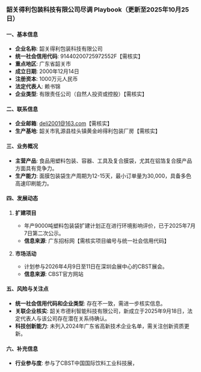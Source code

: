 ### 韶关得利包装科技有限公司尽调 Playbook（更新至2025年10月25日）

#### 一、基本信息
- **企业名称**: 韶关得利包装科技有限公司
- **统一社会信用代码**: 91440200725972552F【需核实】
- **重点地区**: 广东省韶关市
- **成立日期**: 2000年12月14日
- **注册资本**: 1000万元人民币
- **法定代表人**: 赖书锦
- **企业类型**: 有限责任公司（自然人投资或控股）【需核实】

#### 二、联系信息
- **企业邮箱**: deli2001@163.com【需核实】
- **生产基地**: 韶关市乳源县桂头镇黄金岭得利包装厂房【需核实】

#### 三、业务概况
- **主营产品**: 食品用塑料包装、容器、工具及复合膜袋，尤其在铝箔复合膜产品方面具有竞争力。
- **生产能力**: 面膜包装袋生产周期为12-15天，最小订单量为30,000，具备多色高速印刷能力。

#### 四、发展动态
1. **扩建项目**
   - 年产9000吨塑料包装袋扩建计划正在进行环境影响评价，已于2025年7月7日第二次公示。
   - **信息来源**: 广东招标网【需核实项目编号与统一社会信用代码】

2. **市场活动**
   - 计划参与2026年4月9日至11日在深圳会展中心的CBST展会。
   - **信息来源**: CBST官方网站

#### 五、风险与关注点
- **统一社会信用代码和企业类型**: 存在不一致，需进一步核实信息。
- **关联企业核实**: 韶关市德利智能科技有限公司，新成立于2025年9月18日，法定代表人与该公司存在潜在关系待确认。
- **科技创新能力**: 未列入2024年广东省高新技术企业名单，需关注创新资质更新。
  
#### 六、补充信息
- **行业参与度**: 参与了CBST中国国际饮料工业科技展，
